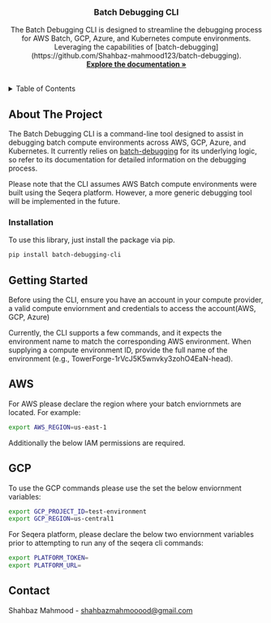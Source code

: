 <h3 align="center">Batch Debugging CLI</h3>

<p align="center">
    The Batch Debugging CLI is designed to streamline the debugging process for AWS Batch, GCP, Azure, and Kubernetes compute environments. Leveraging the capabilities of [batch-debugging](https://github.com/Shahbaz-mahmood123/batch-debugging).
    <br />
    <a href="https://github.com/Shahbaz-mahmood123/batch-debugging"><strong>Explore the documentation »</strong></a>
    <br />
    <br />
</p>
</div>


<!-- TABLE OF CONTENTS -->
<details>
  <summary>Table of Contents</summary>
  <ol>
    <li>
      <a href="#about-the-project">About The Project</a>
      <!-- <ul>
        <li><a href="#built-with">Built With</a></li>
      </ul> -->
    </li>
    <li>
      <a href="#installation">Installation</a>
      <ul>
        <li><a href="#getting-started">Getting Started</a></li>
        <!-- <li><a href="#prerequisites">Prerequisites</a></li> -->
      </ul>
    </li>
    <!-- <li><a href="#usage">Usage</a></li> -->
    <!-- <li><a href="#roadmap">Roadmap</a></li>
    <li><a href="#contributing">Contributing</a></li>
    <li><a href="#license">License</a></li> -->
    <li><a href="#contact">Contact</a></li>
    <!-- <li><a href="#acknowledgments">Acknowledgments</a></li> -->
  </ol>
</details>


<!-- ABOUT THE PROJECT -->
## About The Project

<!-- [![Product Name Screen Shot][product-screenshot]](https://example.com) -->

The Batch Debugging CLI is a command-line tool designed to assist in debugging batch compute environments across AWS, GCP, Azure, and Kubernetes. It currently relies on [batch-debugging](https://github.com/Shahbaz-mahmood123/batch-debugging) for its underlying logic, so refer to its documentation for detailed information on the debugging process.

Please note that the CLI assumes AWS Batch compute environments were built using the Seqera platform. However, a more generic debugging tool will be implemented in the future.


### Installation

To use this library, just install the package via pip. 

```sh
pip install batch-debugging-cli
```


<!-- GETTING STARTED -->
## Getting Started

Before using the CLI, ensure you have an account in your compute provider, a valid compute enviornment and credentials to access the account(AWS, GCP, Azure)

Currently, the CLI supports a few commands, and it expects the environment name to match the corresponding AWS environment. When supplying a compute environment ID, provide the full name of the environment (e.g., TowerForge-1rVcJ5K5wnvky3zohO4EaN-head).

## AWS 
For AWS please declare the region where your batch enviornmets are located. For example:

```sh 
export AWS_REGION=us-east-1
```
Additionally the below IAM permissions are required.

## GCP

To use the GCP commands please use the set the below enviornment variables:
```sh
export GCP_PROJECT_ID=test-environment
export GCP_REGION=us-central1
```

For Seqera platform, please declare the below two enviornment variables prior to attempting to run any of the seqera cli commands:
```sh 
export PLATFORM_TOKEN=
export PLATFORM_URL=
```

 ## Contact

Shahbaz Mahmood -  shahbazmahmooood@gmail.com